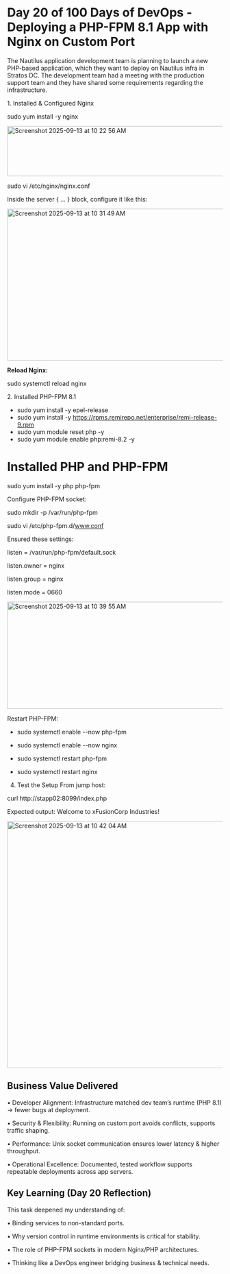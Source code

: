 # Day 20 of 100 Days of DevOps - Deploying a PHP-FPM 8.1 App with Nginx on Custom Port

The Nautilus application development team is planning to launch a new PHP-based application, 
which they want to deploy on Nautilus infra in Stratos DC. 
The development team had a meeting with the production support team and they have shared 
some requirements regarding the infrastructure.




1️. Installed & Configured Nginx

sudo yum install -y nginx

<img width="755" height="117" alt="Screenshot 2025-09-13 at 10 22 56 AM" src="https://github.com/user-attachments/assets/576b9e6d-5c7f-47fb-abfb-1ddf681832fc" />

sudo vi /etc/nginx/nginx.conf

Inside the server { ... } block, configure it like this:

<img width="686" height="354" alt="Screenshot 2025-09-13 at 10 31 49 AM" src="https://github.com/user-attachments/assets/a300db8c-8d6f-4bd2-be57-04baa8b1a7db" />

**Reload Nginx:**

sudo systemctl reload nginx

2️. Installed PHP-FPM 8.1


 - sudo yum install -y epel-release
 - sudo yum install -y https://rpms.remirepo.net/enterprise/remi-release-9.rpm
 - sudo yum module reset php -y
 - sudo yum module enable php:remi-8.2 -y

# Installed PHP and PHP-FPM

sudo yum install -y php php-fpm

Configure PHP-FPM socket:

sudo mkdir -p /var/run/php-fpm

sudo vi /etc/php-fpm.d/www.conf

Ensured these settings:

listen = /var/run/php-fpm/default.sock

listen.owner = nginx

listen.group = nginx

listen.mode = 0660

<img width="689" height="250" alt="Screenshot 2025-09-13 at 10 39 55 AM" src="https://github.com/user-attachments/assets/98c346e5-a3ff-452a-828d-d64446d328eb" />

Restart PHP-FPM:

 - sudo systemctl enable --now php-fpm
 - sudo systemctl enable --now nginx

 - sudo systemctl restart php-fpm
 - sudo systemctl restart nginx

4. Test the Setup
From jump host:

curl http://stapp02:8099/index.php

Expected output: Welcome to xFusionCorp Industries!

<img width="1262" height="576" alt="Screenshot 2025-09-13 at 10 42 04 AM" src="https://github.com/user-attachments/assets/41bb017c-5306-4313-b79d-86f06373519f" />


## Business Value Delivered
•	Developer Alignment: Infrastructure matched dev team’s runtime (PHP 8.1) → fewer bugs at deployment.

•	Security & Flexibility: Running on custom port avoids conflicts, supports traffic shaping.

•	Performance: Unix socket communication ensures lower latency & higher throughput.

•	Operational Excellence: Documented, tested workflow supports repeatable deployments across app servers.

## Key Learning (Day 20 Reflection)
This task deepened my understanding of:

•	Binding services to non-standard ports.

•	Why version control in runtime environments is critical for stability.

•	The role of PHP-FPM sockets in modern Nginx/PHP architectures.

•	Thinking like a DevOps engineer bridging business & technical needs.


